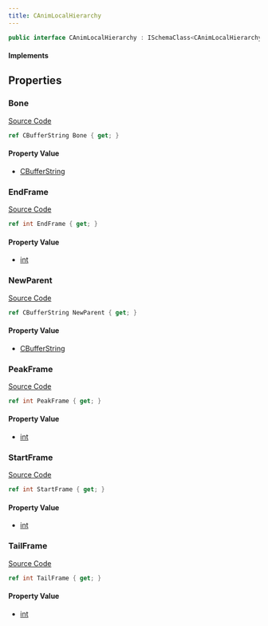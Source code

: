 ```yaml
---
title: CAnimLocalHierarchy
---
```


```csharp
public interface CAnimLocalHierarchy : ISchemaClass<CAnimLocalHierarchy>, ISchemaField, ISchemaClass, INativeHandle
```

#### Implements

## Properties

### Bone

[Source Code](https://github.com/swiftly-solution/swiftlys2/blob/main/managed/src/SwiftlyS2.Generated/Schemas/Interfaces/CAnimLocalHierarchy.cs#L17)

```csharp
ref CBufferString Bone { get; }
```

#### Property Value

- [CBufferString](/docs/api/shared/natives/cbufferstring)

### EndFrame

[Source Code](https://github.com/swiftly-solution/swiftlys2/blob/main/managed/src/SwiftlyS2.Generated/Schemas/Interfaces/CAnimLocalHierarchy.cs#L27)

```csharp
ref int EndFrame { get; }
```

#### Property Value

- [int](https://learn.microsoft.com/dotnet/api/system.int32)

### NewParent

[Source Code](https://github.com/swiftly-solution/swiftlys2/blob/main/managed/src/SwiftlyS2.Generated/Schemas/Interfaces/CAnimLocalHierarchy.cs#L19)

```csharp
ref CBufferString NewParent { get; }
```

#### Property Value

- [CBufferString](/docs/api/shared/natives/cbufferstring)

### PeakFrame

[Source Code](https://github.com/swiftly-solution/swiftlys2/blob/main/managed/src/SwiftlyS2.Generated/Schemas/Interfaces/CAnimLocalHierarchy.cs#L23)

```csharp
ref int PeakFrame { get; }
```

#### Property Value

- [int](https://learn.microsoft.com/dotnet/api/system.int32)

### StartFrame

[Source Code](https://github.com/swiftly-solution/swiftlys2/blob/main/managed/src/SwiftlyS2.Generated/Schemas/Interfaces/CAnimLocalHierarchy.cs#L21)

```csharp
ref int StartFrame { get; }
```

#### Property Value

- [int](https://learn.microsoft.com/dotnet/api/system.int32)

### TailFrame

[Source Code](https://github.com/swiftly-solution/swiftlys2/blob/main/managed/src/SwiftlyS2.Generated/Schemas/Interfaces/CAnimLocalHierarchy.cs#L25)

```csharp
ref int TailFrame { get; }
```

#### Property Value

- [int](https://learn.microsoft.com/dotnet/api/system.int32)


